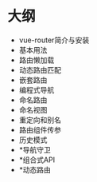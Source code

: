 # 大纲

- vue-router简介与安装
- 基本用法
- 路由懒加载
- 动态路由匹配
- 嵌套路由
- 编程式导航
- 命名路由
- 命名视图
- 重定向和别名
- 路由组件传参
- 历史模式
- *导航守卫
- *组合式API
- *动态路由

